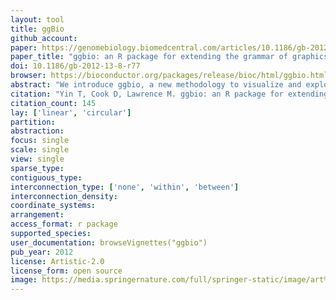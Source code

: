 ```yaml
---
layout: tool 
title: ggBio
github_account: 
paper: https://genomebiology.biomedcentral.com/articles/10.1186/gb-2012-13-8-r77
paper_title: "ggbio: an R package for extending the grammar of graphics for genomic data"
doi: 10.1186/gb-2012-13-8-r77
browser: https://bioconductor.org/packages/release/bioc/html/ggbio.html
abstract: "We introduce ggbio, a new methodology to visualize and explore genomics annotationsand high-throughput data. The plots provide detailed views of genomic regions,summary views of sequence alignments and splicing patterns, and genome-wide overviewswith karyogram, circular and grand linear layouts. The methods leverage thestatistical functionality available in R, the grammar of graphics and the datahandling capabilities of the Bioconductor project. The plots are specified within amodular framework that enables users to construct plots in a systematic way, and aregenerated directly from Bioconductor data structures. The ggbio R package isavailable athttp://www.bioconductor.org/packages/2.11/bioc/html/ggbio.html."
citation: "Yin T, Cook D, Lawrence M. ggbio: an R package for extending the grammar of graphics for genomic data. Genome Biol. genomebiology.biomedcentral.com; 2012;13: R77."
citation_count: 145
lay: ['linear', 'circular']
partition: 
abstraction: 
focus: single
scale: single
view: single
sparse_type: 
contiguous_type: 
interconnection_type: ['none', 'within', 'between']
interconnection_density: 
coordinate_systems: 
arrangement: 
access_format: r package
supported_species: 
user_documentation: browseVignettes("ggbio")
pub_year: 2012
license: Artistic-2.0
license_form: open source
image: https://media.springernature.com/full/springer-static/image/art%3A10.1186%2Fgb-2012-13-8-r77/MediaObjects/13059_2012_Article_3010_Fig7_HTML.jpg
---
```

